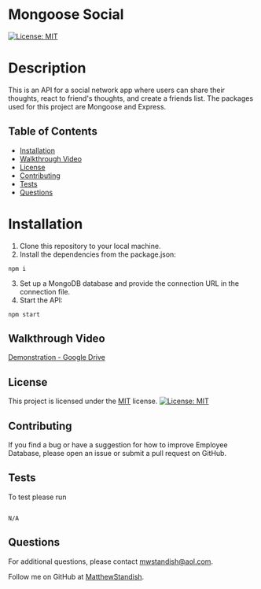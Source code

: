 # Mongoose Social

[![License: MIT](https://img.shields.io/badge/License-MIT-yellow.svg)](https://opensource.org/licenses/MIT)

# Description

This is an API for a social network app where users can share their thoughts, react to friend's thoughts, and create a friends list. The packages used for this project are Mongoose and Express.

## Table of Contents

- [Installation](#installation)
- [Walkthrough Video](#walkthroughvideo)
- [License](#license)
- [Contributing](#contributing)
- [Tests](#tests)
- [Questions](#questions)

# Installation

1. Clone this repository to your local machine.
2. Install the dependencies from the package.json:

```
npm i
```

3. Set up a MongoDB database and provide the connection URL in the connection file.
4. Start the API:

```
npm start
```

## Walkthrough Video

[Demonstration - Google Drive](https://drive.google.com/file/d/1qzjMk4bdmGss_4qmlYM9vqkKouXGLNow/view)

## License

This project is licensed under the [MIT](https://opensource.org/licenses/MIT) license. [![License: MIT](https://img.shields.io/badge/License-MIT-yellow.svg)](https://opensource.org/licenses/MIT)

## Contributing

If you find a bug or have a suggestion for how to improve Employee Database, please open an issue or submit a pull request on GitHub.

## Tests

To test please run

```

N/A

```

## Questions

For additional questions, please contact [mwstandish@aol.com](mailto:mwstandish@aol.com).

Follow me on GitHub at [MatthewStandish](https://github.com/MatthewStandish).
